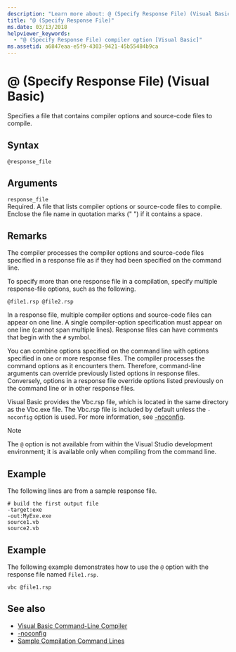 ```yaml
---
description: "Learn more about: @ (Specify Response File) (Visual Basic)"
title: "@ (Specify Response File)"
ms.date: 03/13/2018
helpviewer_keywords:
  - "@ (Specify Response File) compiler option [Visual Basic]"
ms.assetid: a6847eaa-e5f9-4303-9421-45b55484b9ca
---
```

# @ (Specify Response File) (Visual Basic)

Specifies a file that contains compiler options and source-code files to compile.

## Syntax

```console
@response_file
```

## Arguments

`response_file`  
Required. A file that lists compiler options or source-code files to compile. Enclose the file name in quotation marks (" ") if it contains a space.

## Remarks

The compiler processes the compiler options and source-code files specified in a response file as if they had been specified on the command line.

To specify more than one response file in a compilation, specify multiple response-file options, such as the following.

```console
@file1.rsp @file2.rsp
```

In a response file, multiple compiler options and source-code files can appear on one line. A single compiler-option specification must appear on one line (cannot span multiple lines). Response files can have comments that begin with the `#` symbol.

You can combine options specified on the command line with options specified in one or more response files. The compiler processes the command options as it encounters them. Therefore, command-line arguments can override previously listed options in response files. Conversely, options in a response file override options listed previously on the command line or in other response files.

Visual Basic provides the Vbc.rsp file, which is located in the same directory as the Vbc.exe file. The Vbc.rsp file is included by default unless the `-noconfig` option is used. For more information, see [-noconfig](noconfig.md).

> [!NOTE]
> The `@` option is not available from within the Visual Studio development environment; it is available only when compiling from the command line.

## Example

The following lines are from a sample response file.

```console
# build the first output file
-target:exe
-out:MyExe.exe
source1.vb
source2.vb
```

## Example

The following example demonstrates how to use the `@` option with the response file named `File1.rsp`.

```console
vbc @file1.rsp
```

## See also

- [Visual Basic Command-Line Compiler](index.md)
- [-noconfig](noconfig.md)
- [Sample Compilation Command Lines](sample-compilation-command-lines.md)
